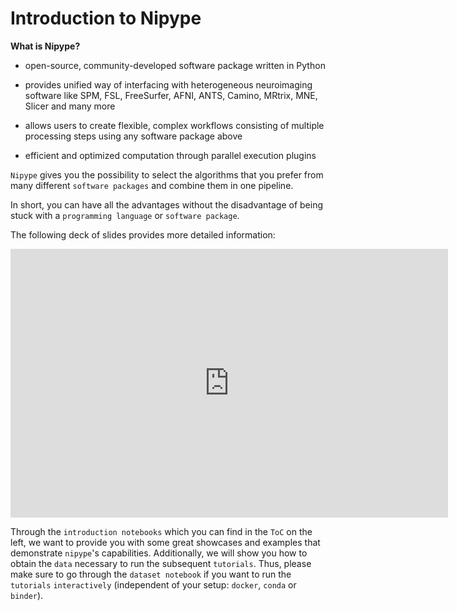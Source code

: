 # Introduction to Nipype

**What is Nipype?**

- open-source, community-developed software package written in Python  

- provides unified way of interfacing with heterogeneous neuroimaging software like 
  SPM, FSL, FreeSurfer, AFNI, ANTS, Camino, MRtrix, MNE, Slicer and many more  

- allows users to create flexible, complex workflows consisting of multiple processing steps using any software package above  

- efficient and optimized computation through parallel execution plugins  

`Nipype` gives you the possibility to select the algorithms that you prefer from many different `software packages` and combine them in one pipeline.

In short, you can have all the advantages without the disadvantage of being stuck with a `programming language` or `software package`.

The following deck of slides provides more detailed information:

<iframe src="https://docs.google.com/presentation/d/e/2PACX-1vTS0LW3KzPmoYPeNZ_pksAM0c8lj3imvvfQnqIIXwaLzzq3BliBD14Vdr-DeHpNSHE3cknjbVUjHn9-/embed?start=false&loop=false&delayms=3000" frameborder="0" width="700" height="430" allowfullscreen="true" mozallowfullscreen="true" webkitallowfullscreen="true"></iframe>


Through the `introduction notebooks` which you can find in the `ToC` on the left, we want to provide you with some great showcases
and examples that demonstrate `nipype`'s capabilities. Additionally, we will show you how to obtain the `data` necessary to run the 
subsequent `tutorials`. Thus, please make sure to go through the `dataset notebook` if you want to run the `tutorials` `interactively`
(independent of your setup: `docker`, `conda` or `binder`).   


